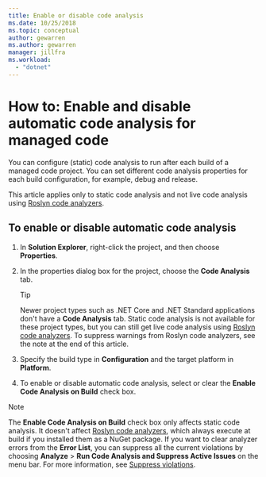 ```yaml
---
title: Enable or disable code analysis
ms.date: 10/25/2018
ms.topic: conceptual
author: gewarren
ms.author: gewarren
manager: jillfra
ms.workload:
  - "dotnet"
---
```

# How to: Enable and disable automatic code analysis for managed code

You can configure (static) code analysis to run after each build of a managed code project. You can set different code analysis properties for each build configuration, for example, debug and release.

This article applies only to static code analysis and not live code analysis using [Roslyn code analyzers](roslyn-analyzers-overview.md).

## To enable or disable automatic code analysis

1. In **Solution Explorer**, right-click the project, and then choose **Properties**.

1. In the properties dialog box for the project, choose the **Code Analysis** tab.

   > [!TIP]
   > Newer project types such as .NET Core and .NET Standard applications don't have a **Code Analysis** tab. Static code analysis is not available for these project types, but you can still get live code analysis using [Roslyn code analyzers](roslyn-analyzers-overview.md). To suppress warnings from Roslyn code analyzers, see the note at the end of this article.

1. Specify the build type in **Configuration** and the target platform in **Platform**.

1. To enable or disable automatic code analysis, select or clear the **Enable Code Analysis on Build** check box.

> [!NOTE]
> The **Enable Code Analysis on Build** check box only affects static code analysis. It doesn't affect [Roslyn code analyzers](roslyn-analyzers-overview.md), which always execute at build if you installed them as a NuGet package. If you want to clear analyzer errors from the **Error List**, you can suppress all the current violations by choosing **Analyze** > **Run Code Analysis and Suppress Active Issues** on the menu bar. For more information, see [Suppress violations](use-roslyn-analyzers.md#suppress-violations).
